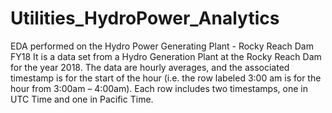 # Utilities_HydroPower_Analytics
EDA performed on the Hydro Power Generating Plant - Rocky Reach Dam FY18
It is a data set from a Hydro Generation Plant at the Rocky Reach Dam for the year 2018.
The data are hourly averages, and the associated timestamp is for the start of the hour (i.e. the
row labeled 3:00 am is for the hour from 3:00am – 4:00am). Each row includes two timestamps,
one in UTC Time and one in Pacific Time.
